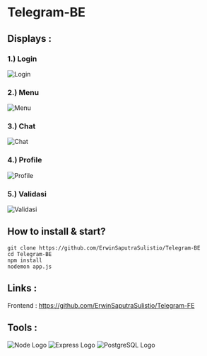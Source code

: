 # Telegram-BE

## Displays :  
### 1.) Login  
![Login](https://user-images.githubusercontent.com/77045083/117059480-0bacef00-ad4a-11eb-99c5-cc9ce21c6677.png)  
### 2.) Menu  
![Menu](https://user-images.githubusercontent.com/77045083/117723464-99864f80-b20c-11eb-9518-8692b8719625.png)
### 3.) Chat  
![Chat](https://user-images.githubusercontent.com/77045083/117723470-9b501300-b20c-11eb-8586-6d56424f9d77.png)
### 4.) Profile  
![Profile](https://user-images.githubusercontent.com/77045083/117723450-97bc8c00-b20c-11eb-94b0-38948cb1c4fe.png)
### 5.) Validasi  
![Validasi](https://user-images.githubusercontent.com/77045083/117059613-31d28f00-ad4a-11eb-8eb6-7712651e0f31.png)

## How to install & start?  
    git clone https://github.com/ErwinSaputraSulistio/Telegram-BE
    cd Telegram-BE
    npm install
    nodemon app.js

## Links :  
Frontend : https://github.com/ErwinSaputraSulistio/Telegram-FE  

## Tools :  
![Node Logo](https://user-images.githubusercontent.com/77045083/110448204-8dd6b980-80f3-11eb-89b6-13397ed8a31e.png)
![Express Logo](https://user-images.githubusercontent.com/77045083/111209202-52118780-85fe-11eb-8dc5-9394b3f0a9e3.png)
![PostgreSQL Logo](https://user-images.githubusercontent.com/77045083/110446881-397f0a00-80f2-11eb-8c98-ebfb3d5753c0.png) 
